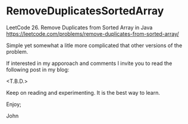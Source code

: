 # RemoveDuplicatesSortedArray
LeetCode 26. Remove Duplicates from Sorted Array in Java
https://leetcode.com/problems/remove-duplicates-from-sorted-array/

Simple yet somewhat a litle more complicated that other versions of 
the problem.

If interested in my apporoach and comments I invite you to read
the following post in my blog:

<T.B.D.>

Keep on reading and experimenting.
It is the best way to learn.

Enjoy;

John
